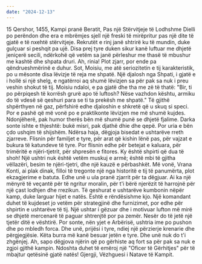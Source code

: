 ```yaml
---
date: "2024-12-13"
---
```

15 Qershor, 1455, Kampi pranë Beratit, Pas një Stërvitjeje të Lodhshme
Dielli po perëndon dhe era e mbrëmjes sjell një freski të mirëpritur pas një dite të gjatë e të nxehtë stërvitjeje. Rekrutët e rinj janë shtrirë ku të mundin, duke gulçuar si peshqit pa ujë. Disa prej tyre duken sikur kanë luftuar me dhjetë jeniçerë secili, ndërkohë që vetëm sa janë përleshur me thasë të mbushur me kashtë dhe shpata druri. Ah, rinia! Plot zjarr, por ende pa qëndrueshmërinë e duhur.
Sot, Moisiu, me atë seriozitetin e tij karakteristik, po u mësonte disa lëvizje të reja me shpatë. Një djalosh nga Shpati, i gjatë e i hollë si një shelg, e ngatërroi aq shumë lëvizjen sa për pak sa nuk i preu veshin shokut të tij. Moisiu ndaloi, e pa gjatë dhe tha me zë të thatë: "Bir, ti po përpiqesh të korrësh grurë apo të luftosh? Nëse vazhdon kështu, armiku do të vdesë së qeshuri para se ti ta prekësh me shpatë." Të gjithë shpërthyen në gaz, përfshirë edhe djaloshin e shkretë që u skuq si speci. Por e pashë që më vonë po e praktikonte lëvizjen me më shumë kujdes. Ndonjëherë, pak humor therës bën më shumë punë se dhjetë fjalime.
Darka sonte ishte e thjeshtë: bukë misri, pak djathë dhie dhe qepë. Por uria e bën çdo ushqim të shijshëm. Ndërsa haja, dëgjoja bisedat e ushtarëve rreth zjarreve. Flisnin për familjet e tyre, për arat që kishin lënë pas, për vajzat e bukura të katundeve të tyre. Por flisnin edhe për betejat e kaluara, për trimëritë e njëri-tjetrit, për shpresën e fitores. Ky është shpirti që dua të shoh! Një ushtri nuk është vetëm muskuj e armë; është mbi të gjitha vëllazëri, besim te njëri-tjetri, dhe një kauzë e përbashkët.
Më vonë, Vrana Konti, ai plak dinak, filloi të tregonte një nga historitë e tij të panumërta, plot ekzagjerime e batuta. Edhe unë u ula pranë zjarrit për ta dëgjuar. Ai ka një mënyrë të veçantë për të ngritur moralin, për t'i bërë njerëzit të harrojnë për një çast lodhjen dhe rrezikun. Të qeshurat e ushtarëve kumbonin nëpër kamp, duke larguar hijet e natës.
Është e rëndësishme kjo. Një komandant duhet të kujdeset jo vetëm për strategjinë dhe furnizimet, por edhe për shpirtin e ushtarëve të tij. Një ushtar i gëzuar dhe i motivuar lufton më mirë se dhjetë mercenarë të paguar shtrenjtë por pa zemër.
Nesër do të jetë një tjetër ditë e vështirë. Por sonte, nën yjet e Arbërisë, ushtria ime po pushon dhe po mbledh forca. Dhe unë, prijësi i tyre, ndiej një përzierje krenarie dhe përgjegjësie. Këta burra më kanë besuar jetën e tyre. Dhe unë nuk do t'i zhgënjej.
Ah, sapo dëgjova njërin që po gërhiste aq fort sa për pak sa nuk e zgjoi gjithë kampin. Ndoshta duhet të emëroj një "Oficer të Gërhitjes" për të mbajtur qetësinë gjatë natës!
Gjergji, Vëzhguesi i Natave të Kampit.